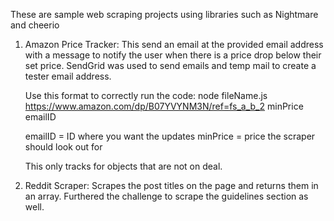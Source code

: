 These are sample web scraping projects using libraries such as Nightmare and cheerio

1. Amazon Price Tracker:
  This send an email at the provided email address with a message to notify the
  user when there is a price drop below their set price. SendGrid was used to send emails and temp mail to create a tester email address.

    Use this format to correctly run the code: node fileName.js https://www.amazon.com/dp/B07YVYNM3N/ref=fs_a_b_2 minPrice emailID

    emailID = ID where you want the updates
    minPrice = price the scraper should look out for

    This only tracks for objects that are not on deal. 

2. Reddit Scraper:
  Scrapes the post titles on the page and returns them in an array. Furthered the challenge to scrape
  the guidelines section as well.

